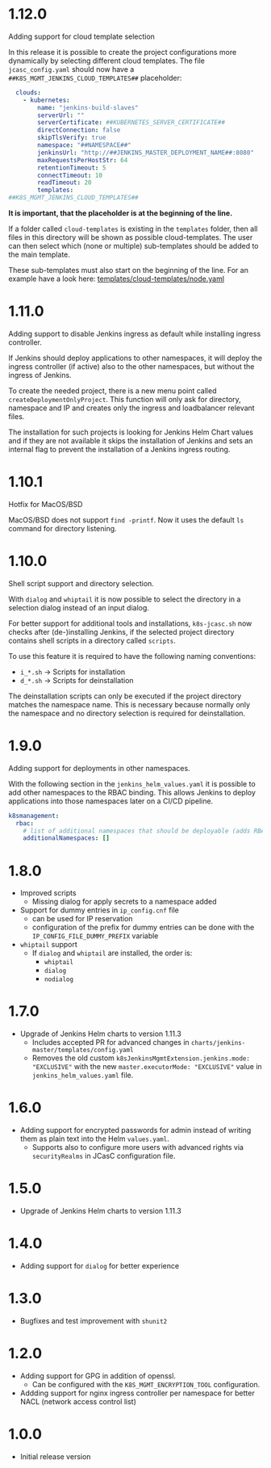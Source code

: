 # 1.12.0
Adding support for cloud template selection

In this release it is possible to create the project configurations more dynamically by selecting different cloud templates.
The file `jcasc_config.yaml` should now have a `##K8S_MGMT_JENKINS_CLOUD_TEMPLATES##` placeholder:

```yaml
  clouds:
    - kubernetes:
        name: "jenkins-build-slaves"
        serverUrl: ""
        serverCertificate: ##KUBERNETES_SERVER_CERTIFICATE##
        directConnection: false
        skipTlsVerify: true
        namespace: "##NAMESPACE##"
        jenkinsUrl: "http://##JENKINS_MASTER_DEPLOYMENT_NAME##:8080"
        maxRequestsPerHostStr: 64
        retentionTimeout: 5
        connectTimeout: 10
        readTimeout: 20
        templates:
##K8S_MGMT_JENKINS_CLOUD_TEMPLATES##
```

**It is important, that the placeholder is at the beginning of the line.**

If a folder called `cloud-templates` is existing in the `templates` folder, then all files in this directory will be shown as possible cloud-templates.
The user can then select which (none or multiple) sub-templates should be added to the main template.

These sub-templates must also start on the beginning of the line.
For an example have a look here: [templates/cloud-templates/node.yaml](./templates/cloud-templates/node.yaml)


# 1.11.0
Adding support to disable Jenkins ingress as default while installing ingress controller.

If Jenkins should deploy applications to other namespaces, it will deploy the ingress controller (if active) also to the other namespaces, but without the ingress of Jenkins.

To create the needed project, there is a new menu point called `createDeploymentOnlyProject`. This function will only ask for directory, namespace and IP and creates only the ingress and loadbalancer relevant files.

The installation for such projects is looking for Jenkins Helm Chart values and if they are not available it skips the installation of Jenkins and sets an internal flag to prevent the installation of a Jenkins ingress routing.


# 1.10.1
Hotfix for MacOS/BSD

MacOS/BSD does not support `find -printf`. Now it uses the default `ls` command for directory listening.


# 1.10.0
Shell script support and directory selection.

With `dialog` and `whiptail` it is now possible to select the directory in a selection dialog instead of an input dialog.

For better support for additional tools and installations, `k8s-jcasc.sh` now checks after (de-)installing Jenkins, if the selected project directory contains shell scripts in a directory called `scripts`.

To use this feature it is required to have the following naming conventions:

- `i_*.sh` -> Scripts for installation
- `d_*.sh` -> Scripts for deinstallation

The deinstallation scripts can only be executed if the project directory matches the namespace name. This is necessary because normally only the namespace and no directory selection is required for deinstallation.


# 1.9.0
Adding support for deployments in other namespaces.

With the following section in the `jenkins_helm_values.yaml` it is possible to add other namespaces to the RBAC binding.
This allows Jenkins to deploy applications into those namespaces later on a CI/CD pipeline.


```yaml
k8smanagement:
  rbac:
    # list of additional namespaces that should be deployable (adds RBAC roles to those namespaces)
    additionalNamespaces: []
```

# 1.8.0 #
- Improved scripts
  - Missing dialog for apply secrets to a namespace added
- Support for dummy entries in `ip_config.cnf` file
  - can be used for IP reservation
  - configuration of the prefix for dummy entries can be done with the `IP_CONFIG_FILE_DUMMY_PREFIX` variable
- `whiptail` support
  - If `dialog` and `whiptail` are installed, the order is:
    - `whiptail`
    - `dialog`
    - `nodialog`

# 1.7.0 #
- Upgrade of Jenkins Helm charts to version 1.11.3
  - Includes accepted PR for advanced changes in `charts/jenkins-master/templates/config.yaml`
  - Removes the old custom `k8sJenkinsMgmtExtension.jenkins.mode: "EXCLUSIVE"` with the new `master.executorMode: "EXCLUSIVE"` value in `jenkins_helm_values.yaml` file.

# 1.6.0 #
- Adding support for encrypted passwords for admin instead of writing them as plain text into the Helm `values.yaml`.
  - Supports also to configure more users with advanced rights via `securityRealms` in JCasC configuration file.

# 1.5.0 #
- Upgrade of Jenkins Helm charts to version 1.11.3

# 1.4.0 #
- Adding support for `dialog` for better experience

# 1.3.0 #
- Bugfixes and test improvement with `shunit2`

# 1.2.0 #
- Adding support for GPG in addition of openssl.
  - Can be configured with the `K8S_MGMT_ENCRYPTION_TOOL` configuration.
- Addding support for nginx ingress controller per namespace for better NACL (network access control list)


# 1.0.0 #

- Initial release version
